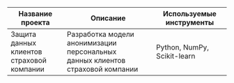 | Название проекта | Описание | Используемые инструменты |
| --------------------- | ---------------------- |-----------------------------|
|Защита данных клиентов <br>страховой компании|Разработка модели анонимизации персональных<br> данных клиентов страховой компании|Python, NumPy, Scikit-learn|
